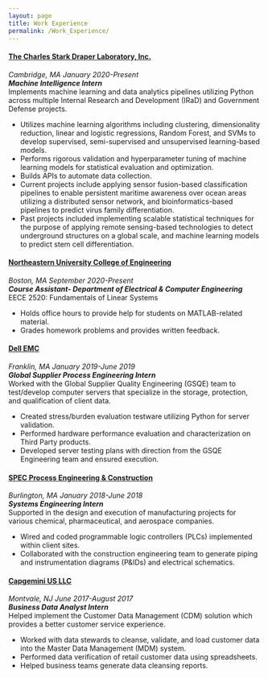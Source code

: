 ```yaml
---
layout: page
title: Work Experience 
permalink: /Work_Experience/
---
```

#### [The Charles Stark Draper Laboratory, Inc.](https://www.draper.com/)
_Cambridge, MA_ _January 2020-Present_                        
***Machine Intelligence Intern***<br/>
Implements machine learning and data analytics pipelines utilizing Python across multiple Internal Research and Development (IRaD) and Government Defense projects. 
- Utilizes machine learning algorithms including clustering, dimensionality reduction, linear and logistic regressions, Random Forest, and SVMs to develop supervised, semi-supervised and unsupervised learning-based models.
- Performs rigorous validation and hyperparameter tuning of machine learning models for statistical evaluation and optimization.
- Builds APIs to automate data collection. 
- Current projects include applying sensor fusion-based classification pipelines to enable persistent maritime awareness over ocean areas utilizing a distributed sensor network, and bioinformatics-based pipelines to predict virus family differentiation.
- Past projects included implementing scalable statistical techniques for the purpose of applying remote sensing-based technologies to detect underground structures on a global scale, and machine learning models to predict stem cell differentiation.

#### [Northeastern University College of Engineering](https://coe.northeastern.edu/) 
_Boston, MA_ _September 2020-Present_                 
***Course Assistant- Department of Electrical & Computer Engineering***<br/>
EECE 2520: Fundamentals of Linear Systems 
- Holds office hours to provide help for students on MATLAB-related material. 
- Grades homework problems and provides written feedback. 

#### [Dell EMC](https://www.delltechnologies.com/en-us/index.htm) 
_Franklin, MA_ _January 2019-June 2019_                 
***Global Supplier Process Engineering Intern***<br/>
Worked with the Global Supplier Quality Engineering (GSQE) team to test/develop computer servers that specialize in the storage, protection, and qualification of client data. 
- Created stress/burden evaluation testware utilizing Python for server validation.
- Performed hardware performance evaluation and characterization on Third Party products. 
- Developed server testing plans with direction from the GSQE Engineering team and ensured execution.

#### [SPEC Process Engineering & Construction](https://www.spec-eng.com/) 
_Burlington, MA_ _January 2018-June 2018_                 
***Systems Engineering Intern***<br/>
Supported in the design and execution of manufacturing projects for various chemical, pharmaceutical, and aerospace companies.
- Wired and coded programmable logic controllers (PLCs) implemented within client sites.
- Collaborated with the construction engineering team to generate piping and instrumentation diagrams (P&IDs) and electrical schematics.

#### [Capgemini US LLC](https://www.capgemini.com/us-en/) 
_Montvale, NJ_ _June 2017-August 2017_                 
***Business Data Analyst Intern***<br/>
Helped implement the Customer Data Management (CDM) solution which provides a better customer service experience.
- Worked with data stewards to cleanse, validate, and load customer data into the Master Data Management (MDM) system.
- Performed data verification of retail customer data using spreadsheets.
- Helped business teams generate data cleansing reports.
